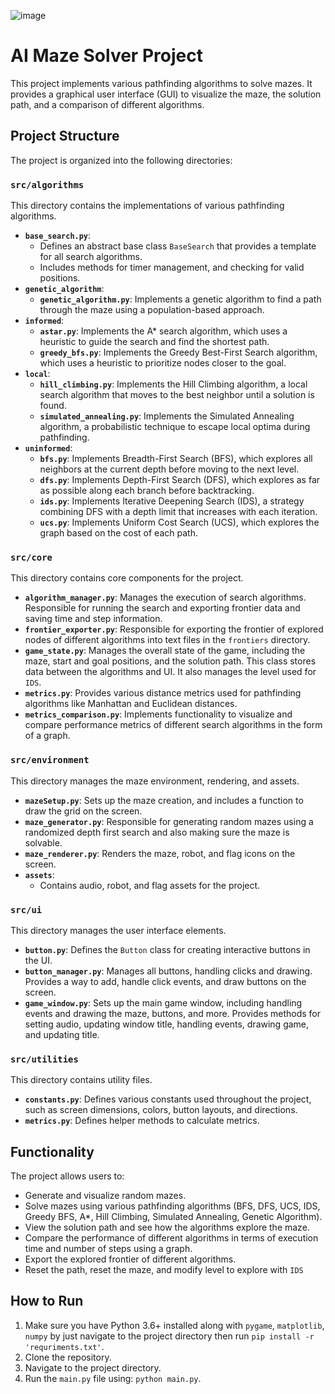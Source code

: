 ![image](https://github.com/user-attachments/assets/c0925f4e-4f4c-4f5c-93b7-7794e069c228)

# AI Maze Solver Project

This project implements various pathfinding algorithms to solve mazes. It provides a graphical user interface (GUI) to visualize the maze, the solution path, and a comparison of different algorithms.

## Project Structure

The project is organized into the following directories:

### `src/algorithms`

This directory contains the implementations of various pathfinding algorithms.

*   **`base_search.py`**:
    *   Defines an abstract base class `BaseSearch` that provides a template for all search algorithms.
    *   Includes methods for timer management, and checking for valid positions.
*   **`genetic_algorithm`**:
    *   **`genetic_algorithm.py`**: Implements a genetic algorithm to find a path through the maze using a population-based approach.
*   **`informed`**:
    *   **`astar.py`**: Implements the A* search algorithm, which uses a heuristic to guide the search and find the shortest path.
    *   **`greedy_bfs.py`**: Implements the Greedy Best-First Search algorithm, which uses a heuristic to prioritize nodes closer to the goal.
*   **`local`**:
    *   **`hill_climbing.py`**: Implements the Hill Climbing algorithm, a local search algorithm that moves to the best neighbor until a solution is found.
    *   **`simulated_annealing.py`**: Implements the Simulated Annealing algorithm, a probabilistic technique to escape local optima during pathfinding.
*   **`uninformed`**:
    *   **`bfs.py`**: Implements Breadth-First Search (BFS), which explores all neighbors at the current depth before moving to the next level.
    *   **`dfs.py`**: Implements Depth-First Search (DFS), which explores as far as possible along each branch before backtracking.
    *   **`ids.py`**: Implements Iterative Deepening Search (IDS), a strategy combining DFS with a depth limit that increases with each iteration.
    *   **`ucs.py`**: Implements Uniform Cost Search (UCS), which explores the graph based on the cost of each path.

### `src/core`

This directory contains core components for the project.

*   **`algorithm_manager.py`**: Manages the execution of search algorithms. Responsible for running the search and exporting frontier data and saving time and step information.
*   **`frontier_exporter.py`**: Responsible for exporting the frontier of explored nodes of different algorithms into text files in the `frontiers` directory.
*   **`game_state.py`**: Manages the overall state of the game, including the maze, start and goal positions, and the solution path. This class stores data between the algorithms and UI. It also manages the level used for `IDS`.
*   **`metrics.py`**: Provides various distance metrics used for pathfinding algorithms like Manhattan and Euclidean distances.
*   **`metrics_comparison.py`**: Implements functionality to visualize and compare performance metrics of different search algorithms in the form of a graph.

### `src/environment`

This directory manages the maze environment, rendering, and assets.

*   **`mazeSetup.py`**: Sets up the maze creation, and includes a function to draw the grid on the screen.
*   **`maze_generator.py`**: Responsible for generating random mazes using a randomized depth first search and also making sure the maze is solvable.
*    **`maze_renderer.py`**: Renders the maze, robot, and flag icons on the screen.
*   **`assets`**:
    *   Contains audio, robot, and flag assets for the project.

### `src/ui`

This directory manages the user interface elements.

*   **`button.py`**: Defines the `Button` class for creating interactive buttons in the UI.
*   **`button_manager.py`**: Manages all buttons, handling clicks and drawing. Provides a way to add, handle click events, and draw buttons on the screen.
*   **`game_window.py`**: Sets up the main game window, including handling events and drawing the maze, buttons, and more. Provides methods for setting audio, updating window title, handling events, drawing game, and updating title.

### `src/utilities`

This directory contains utility files.

*   **`constants.py`**: Defines various constants used throughout the project, such as screen dimensions, colors, button layouts, and directions.
*   **`metrics.py`**: Defines helper methods to calculate metrics.

## Functionality

The project allows users to:

*   Generate and visualize random mazes.
*   Solve mazes using various pathfinding algorithms (BFS, DFS, UCS, IDS, Greedy BFS, A*, Hill Climbing, Simulated Annealing, Genetic Algorithm).
*   View the solution path and see how the algorithms explore the maze.
*   Compare the performance of different algorithms in terms of execution time and number of steps using a graph.
*   Export the explored frontier of different algorithms.
*   Reset the path, reset the maze, and modify level to explore with `IDS`

## How to Run

1.  Make sure you have Python 3.6+ installed along with `pygame`, `matplotlib`, `numpy` by just navigate to the project directory then run `pip install -r 'requriments.txt'`.
2.  Clone the repository.
3.  Navigate to the project directory.
4.  Run the `main.py` file using: `python main.py`.
